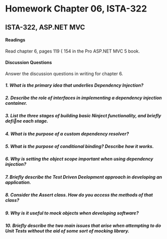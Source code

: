 # Homework Chapter 06, ISTA-322
## ISTA-322, ASP.NET MVC
#### Readings
Read chapter 6, pages 119 { 154 in the Pro ASP.NET MVC 5 book.
#### Discussion Questions
Answer the discussion questions in writing for chapter 6.
##### 1. What is the primary idea that underlies Dependency Injection?

##### 2. Describe the role of interfaces in implementing a dependency injection container.

##### 3. List the three stages of building basic Ninject functionality, and briefly define each stage.

##### 4. What is the purpose of a custom dependency resolver?

##### 5. What is the purpose of conditional binding? Describe how it works.

##### 6. Why is setting the object scope important when using dependency injection?

##### 7. Briefly describe the Test Driven Deelopment approach in developing an application.

##### 8. Consider the Assert class. How do you access the methods of that class?

##### 9. Why is it useful to mock objects when developing software?

##### 10. Briefly describe the two main issues that arise when attempting to do Unit Tests without the aid of some sort of mocking library.
